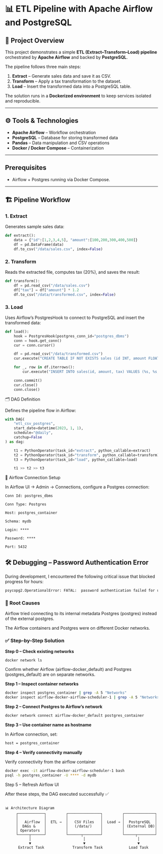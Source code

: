 # 📊 ETL Pipeline with Apache Airflow and PostgreSQL

## 📌 Project Overview
This project demonstrates a simple **ETL (Extract–Transform–Load) pipeline** orchestrated by **Apache Airflow** and backed by **PostgreSQL**.  

The pipeline follows three main steps:
1. **Extract** – Generate sales data and save it as CSV.  
2. **Transform** – Apply a tax transformation to the dataset.  
3. **Load** – Insert the transformed data into a PostgreSQL table.  

The solution runs in a **Dockerized environment** to keep services isolated and reproducible.

---

## ⚙️ Tools & Technologies
- **Apache Airflow** – Workflow orchestration  
- **PostgreSQL** – Database for storing transformed data  
- **Pandas** – Data manipulation and CSV operations  
- **Docker / Docker Compose** – Containerization  

---
## Prerequisites

- Airflow + Postgres running via Docker Compose.
---

## 🏗️ Pipeline Workflow

### 1. Extract
Generates sample sales data:
```python
def extract():
    data = {"id":[1,2,3,4,5], "amount":[100,200,300,400,500]}
    df = pd.DataFrame(data)
    df.to_csv("/data/sales.csv", index=False)
```
### 2. Transform

Reads the extracted file, computes tax (20%), and saves the result:

```python
def transform():
    df = pd.read_csv("/data/sales.csv")
    df["tax"] = df["amount"] * 1.2
    df.to_csv("/data/transformed.csv", index=False)
```
### 3. Load

Uses Airflow’s PostgresHook to connect to PostgreSQL and insert the transformed data:
```python
def load():
    hook = PostgresHook(postgres_conn_id="postgres_dbms")
    conn = hook.get_conn()
    cur = conn.cursor()

    df = pd.read_csv("/data/transformed.csv")
    cur.execute("CREATE TABLE IF NOT EXISTS sales (id INT, amount FLOAT, tax FLOAT)")

    for _, row in df.iterrows():
        cur.execute("INSERT INTO sales(id, amount, tax) VALUES (%s, %s, %s)", (row.id, row.amount, row.tax))

    conn.commit()
    cur.close()
    conn.close()
```
🗂️ DAG Definition

Defines the pipeline flow in Airflow:
```python
with DAG(
    "etl_csv_postgres",
    start_date=datetime(2023, 1, 1),
    schedule="@daily",
    catchup=False
) as dag:

    t1 = PythonOperator(task_id="extract", python_callable=extract)
    t2 = PythonOperator(task_id="transform", python_callable=transform)
    t3 = PythonOperator(task_id="load", python_callable=load)

    t1 >> t2 >> t3
```
🔑 Airflow Connection Setup

In Airflow UI → Admin → Connections, configure a Postgres connection:
```
Conn Id: postgres_dbms

Conn Type: Postgres

Host: postgres_container

Schema: mydb

Login: ****

Password: ****

Port: 5432
```
## 🛠️ Debugging – Password Authentication Error

During development, I encountered the following critical issue that blocked progress for hours:

```bash
psycopg2.OperationalError: FATAL:  password authentication failed for user "***"
```
### 🔎 Root Causes

Airflow tried connecting to its internal metadata Postgres (postgres) instead of the external postgres.

The Airflow containers and Postgres were on different Docker networks.

### ✅ Step-by-Step Solution

**Step 0 – Check existing networks**
```bash
docker network ls

```
Confirm whether Airflow (airflow-docker_default) and Postgres (postgres_default) are on separate networks.

**Step 1 – Inspect container networks**
```bash
docker inspect postgres_container | grep -A 5 "Networks"
docker inspect airflow-docker-airflow-scheduler-1 | grep -A 5 "Networks"
```

**Step 2 – Connect Postgres to Airflow’s network**
```bash
docker network connect airflow-docker_default postgres_container

```
**Step 3 – Use container name as hostname**

In Airflow connection, set:
```bash
host = postgres_container

```
**Step 4 – Verify connectivity manually**

Verify connectivity from the airflow container
```bash
docker exec -it airflow-docker-airflow-scheduler-1 bash
psql -h postgres_container -U **** -d mydb

```
Step 5 – Refresh Airflow UI

After these steps, the DAG executed successfully ✅
```pgsql

📊 Architecture Diagram
     ┌────────────┐         ┌───────────────┐         ┌──────────────┐
     │            │         │               │         │              │
     │   Airflow  │  ETL →  │   CSV Files   │  Load → │  PostgreSQL  │
     │  DAGs &    │         │   (/data/)    │         │ (External DB)│
     │ Operators  │         │               │         │              │
     └─────┬──────┘         └──────┬────────┘         └─────┬────────┘
           │                        │                        │
           ▼                        ▼                        ▼
      Extract Task             Transform Task            Load Task
```
